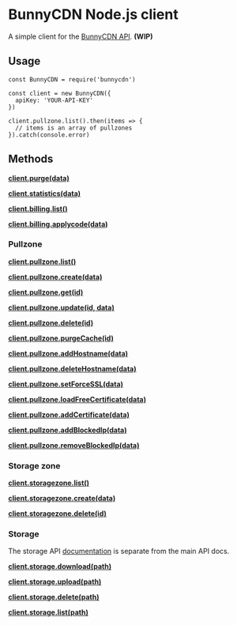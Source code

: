 # BunnyCDN Node.js client

A simple client for the [BunnyCDN API](https://bunnycdn.docs.apiary.io). **(WIP)**

## Usage

    const BunnyCDN = require('bunnycdn')

    const client = new BunnyCDN({
      apiKey: 'YOUR-API-KEY'
    })

    client.pullzone.list().then(items => {
      // items is an array of pullzones
    }).catch(console.error)

## Methods

**[client.purge(data)](https://bunnycdn.docs.apiary.io/#reference/0/apipurge/post-purge-cache)**

**[client.statistics(data)](https://bunnycdn.docs.apiary.io/#reference/0/apistatistics/get-statistics)**

**[client.billing.list()](https://bunnycdn.docs.apiary.io/#reference/0/apibilling/get-billing-summary)**

**[client.billing.applycode(data)](https://bunnycdn.docs.apiary.io/#reference/0/apibillingapplycode/get-apply-promo-code)**

### Pullzone

**[client.pullzone.list()](https://bunnycdn.docs.apiary.io/#reference/0/apipullzone/get-pull-zone-list)**

**[client.pullzone.create(data)](https://bunnycdn.docs.apiary.io/#reference/0/apipullzone/post-create-pull-zone)**

**[client.pullzone.get(id)](https://bunnycdn.docs.apiary.io/#reference/0/apipullzoneid/get-single-pull-zone)**

**[client.pullzone.update(id, data)](https://bunnycdn.docs.apiary.io/#reference/0/apipullzoneid/post-update-the-pull-zone)**

**[client.pullzone.delete(id)](https://bunnycdn.docs.apiary.io/#reference/0/apipullzoneid/delete-delete-the-pull-zone)**

**[client.pullzone.purgeCache(id)](https://bunnycdn.docs.apiary.io/#reference/0/apipullzoneidpurgecache/post-purge-pull-zone-cache)**

**[client.pullzone.addHostname(data)](https://bunnycdn.docs.apiary.io/#reference/0/apipullzoneaddhostname/post-add-custom-hostname)**

**[client.pullzone.deleteHostname(data)](https://bunnycdn.docs.apiary.io/#reference/0/apipullzonedeletehostname/delete-delete-custom-hostname)**

**[client.pullzone.setForceSSL(data)](https://bunnycdn.docs.apiary.io/#reference/0/apipullzonesetforcessl/post-set-the-force-ssl-setting)**

**[client.pullzone.loadFreeCertificate(data)](https://bunnycdn.docs.apiary.io/#reference/0/apipullzoneloadfreecertificate/get-load-free-certificate)**

**[client.pullzone.addCertificate(data)](https://bunnycdn.docs.apiary.io/#reference/0/apipullzoneaddcertificate/post-add-certificate)**

**[client.pullzone.addBlockedIp(data)](https://bunnycdn.docs.apiary.io/#reference/0/apipullzoneaddblockedip/post-add-blocked-ip)**

**[client.pullzone.removeBlockedIp(data)](https://bunnycdn.docs.apiary.io/#reference/0/apipullzoneremoveblockedip/post-remove-blocked-ip)**

### Storage zone

**[client.storagezone.list()](https://bunnycdn.docs.apiary.io/#reference/0/apistoragezone/get-storage-zone-list)**

**[client.storagezone.create(data)](https://bunnycdn.docs.apiary.io/#reference/0/apistoragezone/post-add-storage-zone)**

**[client.storagezone.delete(id)](https://bunnycdn.docs.apiary.io/#reference/0/apistoragezoneid/delete-delete-the-storage-zone)**

### Storage

The storage API [documentation](https://bunnycdnstorage.docs.apiary.io) is separate from the main API docs.

**[client.storage.download(path)](https://bunnycdnstorage.docs.apiary.io/#reference/0/storagezonenamepathfilename/get)**

**[client.storage.upload(path)](https://bunnycdnstorage.docs.apiary.io/#reference/0/storagezonenamepathfilename/put)**

**[client.storage.delete(path)](https://bunnycdnstorage.docs.apiary.io/#reference/0/storagezonenamepathfilename/delete)**

**[client.storage.list(path)](https://bunnycdnstorage.docs.apiary.io/#reference/0/storagezonenamepath/get)**
